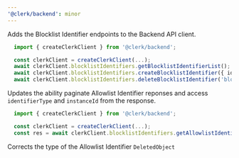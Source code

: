```yaml
---
'@clerk/backend': minor
---
```


Adds the Blocklist Identifier endpoints to the Backend API client.

```ts
  import { createClerkClient } from '@clerk/backend';

  const clerkClient = createClerkClient(...);
  await clerkClient.blocklistIdentifiers.getBlocklistIdentifierList();
  await clerkClient.blocklistIdentifiers.createBlocklistIdentifier({ identifier });
  await clerkClient.blocklistIdentifiers.deleteBlocklistIdentifier('blocklistIdentifierId');
```

Updates the ability paginate Allowlist Identifier reponses and access `identifierType` and `instanceId` from the response.

```ts
  import { createClerkClient } from '@clerk/backend';

  const clerkClient = createClerkClient(...);
  const res = await clerkClient.blocklistIdentifiers.getAllowlistIdentifierList({ limit, offset });
```

Corrects the type of the Allowlist Identifier `DeletedObject`